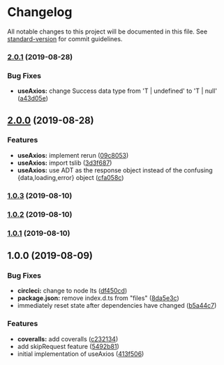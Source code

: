 # Changelog

All notable changes to this project will be documented in this file. See [standard-version](https://github.com/conventional-changelog/standard-version) for commit guidelines.

### [2.0.1](https://github.com/Boshen/use-axios/compare/v2.0.0...v2.0.1) (2019-08-28)


### Bug Fixes

* **useAxios:** change Success data type from 'T | undefined' to 'T | null' ([a43d05e](https://github.com/Boshen/use-axios/commit/a43d05e))

## [2.0.0](https://github.com/Boshen/use-axios/compare/v1.0.3...v2.0.0) (2019-08-28)


### Features

* **useAxios:** implement rerun ([09c8053](https://github.com/Boshen/use-axios/commit/09c8053))
* **useAxios:** import tslib ([3d3f687](https://github.com/Boshen/use-axios/commit/3d3f687))
* **useAxios:** use ADT as the response object instead of the confusing {data,loading,error} object ([cfa058c](https://github.com/Boshen/use-axios/commit/cfa058c))

### [1.0.3](https://github.com/Boshen/use-axios/compare/v1.0.2...v1.0.3) (2019-08-10)

### [1.0.2](https://github.com/Boshen/use-axios/compare/v1.0.1...v1.0.2) (2019-08-10)

### [1.0.1](https://github.com/Boshen/use-axios/compare/v1.0.0...v1.0.1) (2019-08-10)

## 1.0.0 (2019-08-09)


### Bug Fixes

* **circleci:** change to node lts ([df450cd](https://github.com/Boshen/use-axios/commit/df450cd))
* **package.json:** remove index.d.ts from "files" ([8da5e3c](https://github.com/Boshen/use-axios/commit/8da5e3c))
* immediately reset state after dependencies have changed ([b5a44c7](https://github.com/Boshen/use-axios/commit/b5a44c7))


### Features

* **coveralls:** add coveralls ([c232134](https://github.com/Boshen/use-axios/commit/c232134))
* add skipRequest feature ([5492b81](https://github.com/Boshen/use-axios/commit/5492b81))
* initial implementation of useAxios ([413f506](https://github.com/Boshen/use-axios/commit/413f506))
